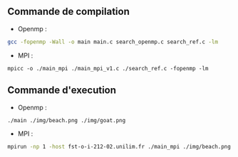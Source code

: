 ## Commande de compilation
- Openmp :
```sh
gcc -fopenmp -Wall -o main main.c search_openmp.c search_ref.c -lm
```
- MPI :
```
mpicc -o ./main_mpi ./main_mpi_v1.c ./search_ref.c -fopenmp -lm
```

## Commande d'execution
- Openmp :
```sh
./main ./img/beach.png ./img/goat.png
```

- MPI :
```sh
mpirun -np 1 -host fst-o-i-212-02.unilim.fr ./main_mpi ./img/beach.png ./img/goat.png
```
```